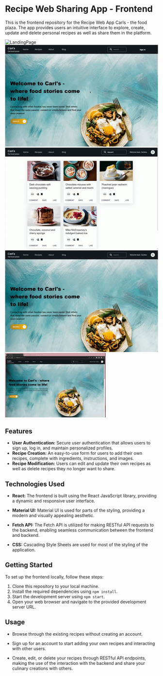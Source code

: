# Recipe Web Sharing App - Frontend

This is the frontend repository for the Recipe Web App Carls - the food plaza. The app provides users an intuitive interface to explore, create, update and delete personal recipes as well as share them in the platform.

![LandingPage](https://github.com/carolarruda/carls/blob/main/src/blob/landingPageHero.png?raw=true)
![Login](https://github.com/carolarruda/carls/blob/main/src/gifs/login.gif?raw=true)
![viewRecipe](https://github.com/carolarruda/carls/blob/main/src/gifs/viewRecipe.gif?raw=true)
![search](https://github.com/carolarruda/carls/blob/main/src/gifs/search.gif?raw=true)
![upload](https://github.com/carolarruda/carls/blob/main/src/gifs/updatepicture.gif?raw=true)


## Features

- **User Authentication:** Secure user authentication that allows users to sign up, log in, and maintain personalized profiles.
- **Recipe Creation:** An easy-to-use form for users to add their own recipes, complete with ingredients, instructions, and images.
- **Recipe Modification:** Users can edit and update their own recipes as well as delete recipes they no longer want to share.

## Technologies Used

- **React:** The frontend is built using the React JavaScript library, providing a dynamic and responsive user interface.

- **Material UI:** Material UI is used for parts of the styling, providing a modern and visually appealing aesthetic.

- **Fetch API:** The Fetch API is utilized for making RESTful API requests to the backend, enabling seamless communication between the frontend and backend.

- **CSS:** Cascading Style Sheets are used for most of the styling of the application.

## Getting Started

To set up the frontend locally, follow these steps:

1. Clone this repository to your local machine.
2. Install the required dependencies using `npm install`.
3. Start the development server using `npm start`.
4. Open your web browser and navigate to the provided development server URL.

## Usage

- Browse through the existing recipes without creating an account.

- Sign up for an account to start adding your own recipes and interacting with other users.

- Create, edit, or delete your recipes through RESTful API endpoints, making the use of the interaction with the backend and share your culinary creations with others.
